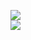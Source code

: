 [![](https://img.shields.io/badge/Made%20With-Github%20Spray-lightgrey.svg?style=for-the-badge&logo=github)](https://github.com/Annihil/github-spray#18551)  
[![](https://i.imgur.com/2DrTn0Z.gif)](https://github.com/Annihil/github-spray)